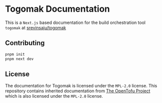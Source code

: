# Togomak Documentation

This is a `Next.js` based documentation for the build orchestration tool
`togomak` at [srevinsaju/togomak](https://github.com/srevinsaju/togomak)

## Contributing 
```bash
pnpm init 
pnpm next dev 
```

## License 
The documentation for Togomak is licensed under the `MPL-2.0` license. 
This repository contains inherited documentation from [The OpenTofu Project](https://github.com/opentofu/opentofu) which is also licensed under the 
`MPL-2.0` license.
